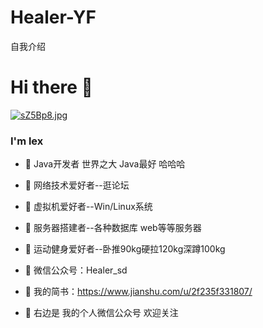 # Healer-YF
自我介绍
<!--
**lexsaints/lexsaints** is a ✨ _special_ ✨ repository because its `README.md` (this file) appears on your GitHub profile.
-->
# Hi there 👋
<!--<img align="right" alt="GIF" src="https://imgchr.com/i/sZ5Bp8" />-->
<a href="https://imgchr.com/i/sZ5Bp8"><img src="https://s3.ax1x.com/2021/01/07/sZ5Bp8.jpg" alt="sZ5Bp8.jpg" border="0" /></a>
 
### I'm lex
- 🌱 Java开发者 世界之大 Java最好 哈哈哈 
- 🌱 网络技术爱好者--逛论坛 
- 🌱 虚拟机爱好者--Win/Linux系统 
- 🌱 服务器搭建者--各种数据库 web等等服务器 
- 🌱 运动健身爱好者--卧推90kg硬拉120kg深蹲100kg 
- 🌱 微信公众号：Healer_sd
 
- 💬 我的简书：https://www.jianshu.com/u/2f235f331807/
- 💬 右边是 我的个人微信公众号 欢迎关注

